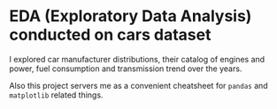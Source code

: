 # EDA (Exploratory Data Analysis) conducted on cars dataset

I explored car manufacturer distributions, their catalog of engines and power, fuel consumption and transmission trend over the years.

Also this project servers me as a convenient cheatsheet for `pandas` and `matplotlib` related things.
